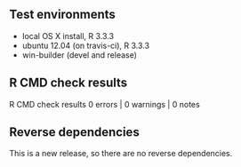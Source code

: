 ## Test environments
* local OS X install, R 3.3.3
* ubuntu 12.04 (on travis-ci), R 3.3.3
* win-builder (devel and release)

## R CMD check results

R CMD check results
0 errors | 0 warnings | 0 notes

## Reverse dependencies

This is a new release, so there are no reverse dependencies.
